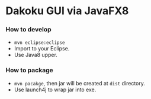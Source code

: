 Dakoku GUI via JavaFX8
=====

### How to develop

* `mvn eclipse:eclipse`
* Import to your Eclipse.
* Use Java8 upper.

### How to package

* `mvn pacakge`, then jar will be created at `dist` directory.
* Use launch4j to wrap jar into exe.
